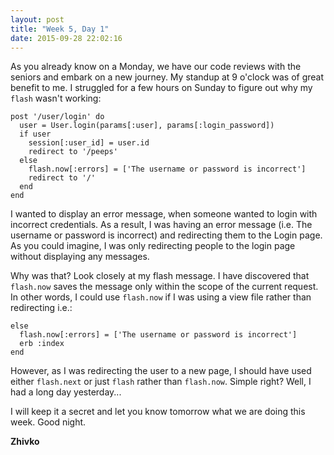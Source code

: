 ```yaml
---
layout: post
title: "Week 5, Day 1"
date: 2015-09-28 22:02:16
---
```

As you already know on a Monday, we have our code reviews with the seniors and embark on a new journey. My standup at 9 o'clock was of great benefit to me. I struggled for a few hours on Sunday to figure out why my `flash` wasn't working:

    post '/user/login' do
      user = User.login(params[:user], params[:login_password])
      if user
        session[:user_id] = user.id
        redirect to '/peeps'
      else
        flash.now[:errors] = ['The username or password is incorrect']
        redirect to '/'
      end
    end

I wanted to display an error message, when someone wanted to login with incorrect credentials. As a result, I was having an error message (i.e. The username or password is incorrect) and redirecting them to the Login page. As you could imagine, I was only redirecting people to the login page without displaying any messages.

Why was that? Look closely at my flash message. I have discovered that `flash.now` saves the message only within the scope of the current request. In other words, I could use `flash.now` if I was using a view file rather than redirecting i.e.:

    else
      flash.now[:errors] = ['The username or password is incorrect']
      erb :index
    end

However, as I was redirecting the user to a new page, I should have used either `flash.next` or just `flash` rather than `flash.now`. Simple right? Well, I had a long day yesterday...

I will keep it a secret and let you know tomorrow what we are doing this week. Good night.

__Zhivko__
